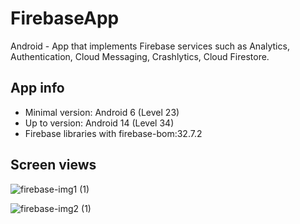 # FirebaseApp
Android - App that implements Firebase services such as Analytics, Authentication, Cloud Messaging, Crashlytics, Cloud Firestore.

## App info
* Minimal version: Android 6 (Level 23)
* Up to version: Android 14 (Level 34)
* Firebase libraries with firebase-bom:32.7.2

## Screen views
![firebase-img1 (1)](https://github.com/CarlosRTechDev/FirebaseApp/assets/76266019/2dc54111-993c-4e39-a9f2-a6864273568d)

![firebase-img2 (1)](https://github.com/CarlosRTechDev/FirebaseApp/assets/76266019/b0cd6fce-003b-463b-b322-eb550022d89c)
